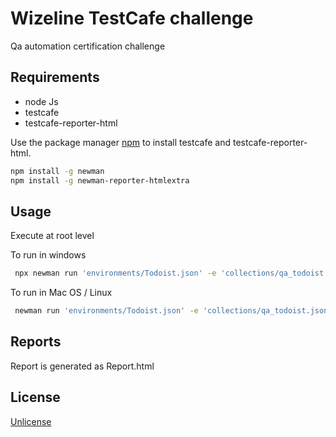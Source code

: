 # Wizeline TestCafe challenge

Qa automation certification challenge

## Requirements

* node Js
* testcafe
* testcafe-reporter-html

Use the package manager [npm](https://www.npmjs.com/) to install testcafe and testcafe-reporter-html.

```bash
npm install -g newman
npm install -g newman-reporter-htmlextra
```

## Usage

Execute at root level

To run in windows

```bash
 npx newman run 'environments/Todoist.json' -e 'collections/qa_todoist.json'
```

To run in Mac OS / Linux

```bash
 newman run 'environments/Todoist.json' -e 'collections/qa_todoist.json'
```


## Reports

Report is generated as Report.html 

## License
[ Unlicense](https://unlicense.org/)